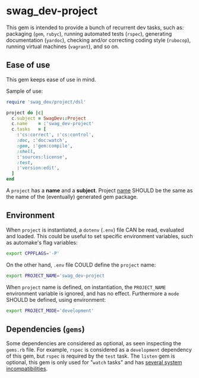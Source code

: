 # swag_dev-project

This gem is intended to provide a bunch of recurrent dev tasks, such as:
packaging (``gem``, ``rubyc``),
running automated tests (``rspec``),
generating documentation (``yardoc``),
checking and/or correcting coding style (``rubocop``),
running virtual machines (``vagrant``),
and so on.

## Ease of use

This gem keeps ease of use in mind.

Sample of use:

```ruby
require 'swag_dev/project/dsl'

project do |c|
  c.subject = SwagDev::Project
  c.name    = :'swag_dev-project'
  c.tasks   = [
    :'cs:correct', :'cs:control',
    :doc, :'doc:watch',
    :gem, :'gem:compile',
    :shell,
    :'sources:license',
    :test,
    :'version:edit',
  ]
end
```

A ``project`` has a __name__ and a __subject__.
Project [name](http://guides.rubygems.org/specification-reference/#name)
SHOULD be the same as the name of the (eventually) generated gem package.

## Environment

When ``project`` is instantiated,
a ``dotenv`` (``.env``) file CAN be read, evaluated and loaded.
This could be useful to set specific environment variables,
such as automake's flag variables:

```sh
export CPPFLAGS='-P'
```

On the other hand, ``.env`` file COULD define the ``project`` name:

```sh
export PROJECT_NAME='swag_dev-project
```

When ``project`` name is defined, on instantiation, the ``PROJECT_NAME``
environment variable is ignored, and has no effect.
Furthermore a ``mode`` SHOULD be defined, using environment:

```sh
export PROJECT_MODE='development'
```

## Dependencies (``gems``)

Some dependencies are considered as optional, as seen inspecting the
``gems.rb`` file.
For example, ``rspec`` is considered as a ``development`` dependency
of this gem, but ``rspec`` is required by the ``test`` task.
The ``listen`` gem is optional, this gem is only used for "``watch`` tasks"
and has [several system incompatibilities](https://github.com/guard/listen/blob/d43cbd510ef151b9365bb9c421ef62496260d3fa/README.md).
